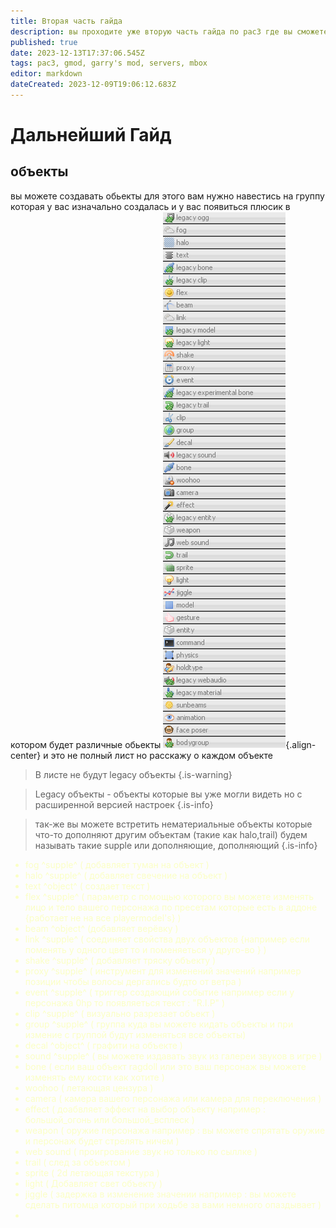 ```yaml
---
title: Вторая часть гайда
description: вы проходите уже вторую часть гайда по pac3 где вы сможете узнать намного больше о редакторе
published: true
date: 2023-12-13T17:37:06.545Z
tags: pac3, gmod, garry's mod, servers, mbox
editor: markdown
dateCreated: 2023-12-09T19:06:12.683Z
---
```


# Дальнейший Гайд

## объекты

вы можете создавать обьекты для этого вам нужно
навестись на группу которая у вас изначально создалась
и у вас появиться плюсик в котором будет 
различные обьекты
<a title="Лист объектов и дополнений">
![pac3_list.png](/pac3_list.png){.align-center}
</a>
и это не полный лист но расскажу о каждом объекте
> В листе не будут legacy объекты
{.is-warning}

> Legacy объекты - объекты которые вы уже могли видеть но с расширенной версией настроек
{.is-info}

> так-же вы можете встретить нематериальные объекты которые что-то дополняют другим объектам (такие как halo,trail)
будем называть такие supple или дополняющие, дополняющий
{.is-info}

<font color="#fbffc5">

- fog ^supple^ ( добавляет туман на объект )
- halo ^supple^ ( добавляет свечение на объект )
- text ^object^ ( создает текст )
- flex ^supple^ ( параметр с помощью которого вы можете изменять лицо и тело вашего персонажа по пресетам которые есть в аддоне {работает не на все playermodel's} )
- beam ^object^ (добавляет верёвку )
- link ^supple^ ( соединяет свойства двух объектов {например если поменять у одного цвет то и поменяеться у друго-во } )
- shake ^supple^ ( добавляет тряску объекту )
- proxy ^supple^ ( инструмент для изменений значений например позиции чтобы волосы дергались будто от ветра )
- event ^supple^ ( триггер создающий событие например если у персонажа 0hp то появляеться текст : "R.I.P" )
- clip ^supple^ ( визуально разрезает объект )
- group ^supple^ ( группа куда вы можете кидать объекты и при измение с группой будут изменяться все объекты)
- decal ^object^ ( графити на объекте )
- sound ^supple^ ( вы можете издавать звук из галереи звуков в игре )
- bone ( если ваш объект ragdoll или это ваш персонаж вы можете изменять ему кости как хотите )
- woohoo ( летающая цензура )
- camera ( камера вашего персонажа или камера для переключения )
- effect ( доабвляет эффект на выбор объекту например : большой_огонь или большой_всплеск )
- weapon ( оружие персонажа например : вы можете спрятать оружие и персонаж будет стрелять ничем )
- web sound ( проигрование звук но только по сыллке )
- trail ( след за объектом )
- sprite ( 2d летающая текстура )
- light ( Добавляет свет объекту )
- jiggle ( задержка в изменение значении например : вы можете сделать питомца который при ходьбе за вами немного опаздывает )
- 

</font>


